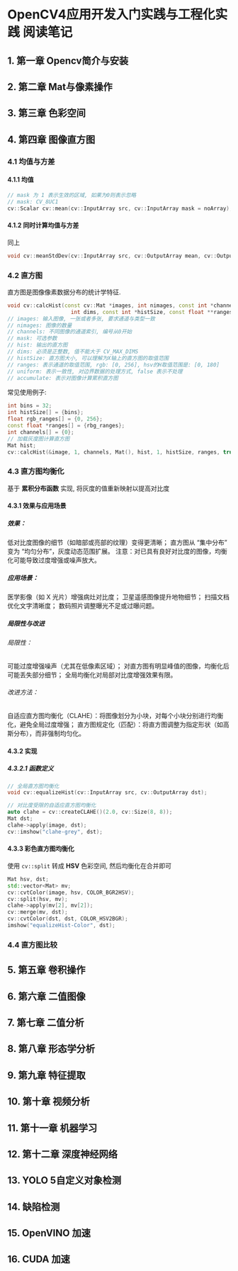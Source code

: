 # OpenCV4应用开发入门实践与工程化实践 阅读笔记

## 1. 第一章 Opencv简介与安装
## 2. 第二章 Mat与像素操作
## 3. 第三章 色彩空间
## 4. 第四章 图像直方图

### 4.1 均值与方差
#### 4.1.1 均值
```cpp
// mask 为 1 表示生效的区域, 如果为0则表示忽略
// mask: CV_8UC1
cv::Scalar cv::mean(cv::InputArray src, cv::InputArray mask = noArray);
```

#### 4.1.2 同时计算均值与方差
同上
```cpp
void cv::meanStdDev(cv::InputArray src, cv::OutputArray mean, cv::OutputArray stddev, cv::InputArray mask = noArray);
```

### 4.2 直方图
直方图是图像像素数据分布的统计学特征.
```cpp
void cv::calcHist(const cv::Mat *images, int nimages, const int *channels, cv::InputArray mask, cv::OutputArray hist,
                    int dims, const int *histSize, const float **ranges, bool uniform = true, bool accumulate = false);
// images: 输入图像, 一张或者多张, 要求通道与类型一致
// nimages: 图像的数量
// channels: 不同图像的通道索引, 编号从0开始
// mask: 可选参数
// hist: 输出的直方图
// dims: 必须是正整数, 值不能大于 CV_MAX_DIMS
// histSize: 直方图大小, 可以理解为X轴上的直方图的取值范围
// ranges: 表示通道的取值范围, rgb: [0, 256], hsv的H取值范围是: [0, 180]
// uniform: 表示一致性, 对边界数据的处理方式, false 表示不处理
// accumulate: 表示对图像计算累积直方图
```
常见使用例子:

```cpp
int bins = 32;
int histSize[] = {bins};
float rgb_ranges[] = {0, 256};
const float *ranges[] = {rbg_ranges};
int channels[] = {0};
// 加载灰度图计算直方图
Mat hist;
cv::calcHist(&image, 1, channels, Mat(), hist, 1, histSize, ranges, true, false);
```
### 4.3 直方图均衡化
基于 **累积分布函数** 实现, 将灰度的值重新映射以提高对比度

#### 4.3.1 效果与应用场景
##### 效果：
低对比度图像的细节（如暗部或亮部的纹理）变得更清晰；
直方图从 “集中分布” 变为 “均匀分布”，灰度动态范围扩展。
注意：对已具有良好对比度的图像，均衡化可能导致过度增强或噪声放大。
##### 应用场景：
医学影像（如 X 光片）增强病灶对比度；
卫星遥感图像提升地物细节；
扫描文档优化文字清晰度；
数码照片调整曝光不足或过曝问题。
##### 局限性与改进
###### 局限性：
可能过度增强噪声（尤其在低像素区域）；
对直方图有明显峰值的图像，均衡化后可能丢失部分细节；
全局均衡化对局部对比度增强效果有限。
###### 改进方法：
自适应直方图均衡化（CLAHE）：将图像划分为小块，对每个小块分别进行均衡化，避免全局过度增强；
直方图规定化（匹配）：将直方图调整为指定形状（如高斯分布），而非强制均匀化。

#### 4.3.2 实现

##### 4.3.2.1 函数定义
```cpp
// 全局直方图均衡化
void cv::equalizeHist(cv::InputArray src, cv::OutputArray dst);

// 对比度受限的自适应直方图均衡化
auto clahe = cv::createCLAHE()(2.0, cv::Size(8, 8));
Mat dst;
clahe->apply(image, dst);
cv::imshow("clahe-grey", dst);
```

#### 4.3.3 彩色直方图均衡化
使用 `cv::split` 转成 **HSV** 色彩空间, 然后均衡化在合并即可

```cpp
Mat hsv, dst;
std::vector<Mat> mv;
cv::cvtColor(image, hsv, COLOR_BGR2HSV);
cv::split(hsv, mv);
clahe->apply(mv[2], mv[2]);
cv::merge(mv, dst);
cv::cvtColor(dst, dst, COLOR_HSV2BGR);
imshow("equalizeHist-Color", dst);
```
### 4.4 直方图比较



## 5. 第五章 卷积操作
## 6. 第六章 二值图像
## 7. 第七章 二值分析
## 8. 第八章 形态学分析
## 9. 第九章 特征提取
## 10. 第十章 视频分析
## 11. 第十一章 机器学习
## 12. 第十二章 深度神经网络
## 13. YOLO 5自定义对象检测
## 14. 缺陷检测
## 15. OpenVINO 加速
## 16. CUDA 加速
